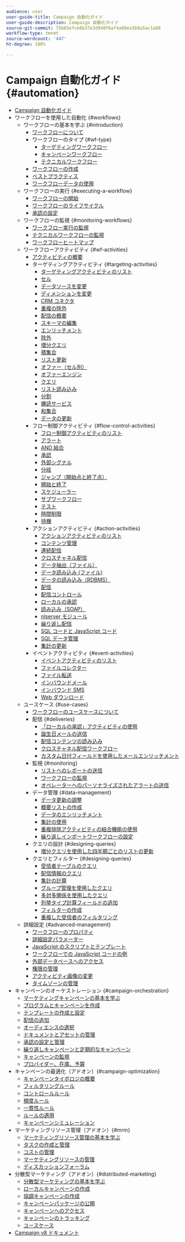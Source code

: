 ```yaml
---
audience: user
user-guide-title: Campaign 自動化ガイド
user-guide-description: Campaign 自動化ガイド
source-git-commit: 75b65efce6b37e3d948f6af4a89ea3b0a5ac1a86
workflow-type: tm+mt
source-wordcount: '447'
ht-degree: 100%

---
```



# Campaign 自動化ガイド {#automation}

+ [Campaign 自動化ガイド](home.md)
+ ワークフローを使用した自動化 {#workflows}
   + ワークフローの基本を学ぶ {#introduction}
      + [ワークフローについて](workflow/about-workflows.md)
      + ワークフローのタイプ {#wf-type}
         + [ターゲティングワークフロー](workflow/targeting-workflows.md)
         + [キャンペーンワークフロー](workflow/campaign-workflows.md)
         + [テクニカルワークフロー](workflow/technical-workflows.md)
      + [ワークフローの作成](workflow/build-a-workflow.md)
      + [ベストプラクティス](workflow/workflow-best-practices.md)
      + [ワークフローデータの使用](workflow/use-workflow-data.md)
   + ワークフローの実行 {#executing-a-workflow}
      + [ワークフローの開始](workflow/start-a-workflow.md)
      + [ワークフローのライフサイクル](workflow/workflow-life-cycle.md)
      + [承認の設定](workflow/define-approvals.md)
   + ワークフローの監視 {#monitoring-workflows}
      + [ワークフロー実行の監視](workflow/monitor-workflow-execution.md)
      + [テクニカルワークフローの監視](workflow/monitor-technical-workflows.md)
      + [ワークフローヒートマップ](workflow/heatmap.md)
   + ワークフローアクティビティ {#wf-activities}
      + [アクティビティの概要](workflow/activities.md)
      + ターゲティングアクティビティ {#targeting-activities}
         + [ターゲティングアクティビティのリスト](workflow/targeting-activities.md)
         + [セル](workflow/cells.md)
         + [データソースを変更](workflow/change-data-source.md)
         + [ディメンションを変更](workflow/change-dimension.md)
         + [CRM コネクタ](workflow/crm-connector.md)
         + [重複の除外](workflow/deduplication.md)
         + [配信の概要](workflow/delivery-outline.md)
         + [スキーマの編集](workflow/edit-schema.md)
         + [エンリッチメント](workflow/enrichment.md)
         + [除外](workflow/exclusion.md)
         + [増分クエリ](workflow/incremental-query.md)
         + [積集合](workflow/intersection.md)
         + [リスト更新](workflow/list-update.md)
         + [オファー（セル別）](workflow/offers-by-cell.md)
         + [オファーエンジン](workflow/offer-engine.md)
         + [クエリ](workflow/query.md)
         + [リスト読み込み](workflow/read-list.md)
         + [分割](workflow/split.md)
         + [購読サービス](workflow/subscription-services.md)
         + [和集合](workflow/union.md)
         + [データの更新](workflow/update-data.md)
      + フロー制御アクティビティ {#flow-control-activities}
         + [フロー制御アクティビティのリスト](workflow/flow-control-activities.md)
         + [アラート](workflow/alert.md)
         + [AND 結合](workflow/and-join.md)
         + [承認](workflow/approval.md)
         + [外部シグナル](workflow/external-signal.md)
         + [分岐](workflow/fork.md)
         + [ジャンプ（開始点と終了点）](workflow/jump--start-point-and-end-point-.md)
         + [開始と終了](workflow/start-and-end.md)
         + [スケジューラー](workflow/scheduler.md)
         + [サブワークフロー](workflow/sub-workflow.md)
         + [テスト](workflow/test.md)
         + [時間制限](workflow/time-constraint.md)
         + [待機](workflow/wait.md)
      + アクションアクティビティ {#action-activities}
         + [アクションアクティビティのリスト](workflow/action-activities.md)
         + [コンテンツ管理](workflow/content-management.md)
         + [連続配信](workflow/continuous-delivery.md)
         + [クロスチャネル配信](workflow/cross-channel-deliveries.md)
         + [データ抽出（ファイル）](workflow/extraction--file-.md)
         + [データ読み込み (ファイル)](workflow/data-loading--file-.md)
         + [データの読み込み（RDBMS）](workflow/data-loading--rdbms-.md)
         + [配信](workflow/delivery.md)
         + [配信コントロール](workflow/delivery-control.md)
         + [ローカルの承認](workflow/local-approval.md)
         + [読み込み（SOAP）](workflow/loading-soap.md)
         + [nlserver モジュール](workflow/nlserver-module.md)
         + [繰り返し配信](workflow/recurring-delivery.md)
         + [SQL コードと JavaScript コード](workflow/sql-code-and-javascript-code.md)
         + [SQL データ管理](workflow/sql-data-management.md)
         + [集計の更新](workflow/update-aggregate.md)
      + イベントアクティビティ {#event-activities}
         + [イベントアクティビティのリスト](workflow/event-activities.md)
         + [ファイルコレクター](workflow/file-collector.md)
         + [ファイル転送](workflow/file-transfer.md)
         + [インバウンドメール](workflow/inbound-emails.md)
         + [インバウンド SMS](workflow/inbound-sms.md)
         + [Web ダウンロード](workflow/web-download.md)
   + ユースケース {#use-cases}
      + [ワークフローのユースケースについて](workflow/workflow-use-cases.md)
      + 配信 {#deliveries}
         + [「ローカルの承認」アクティビティの使用](workflow/local-approval-activity.md)
         + [誕生日メールの送信](workflow/send-a-birthday-email.md)
         + [配信コンテンツの読み込み](workflow/load-delivery-content.md)
         + [クロスチャネル配信ワークフロー](workflow/cross-channel-delivery-workflow.md)
         + [カスタム日付フィールドを使用したメールエンリッチメント](workflow/email-enrichment-with-custom-date-fields.md)
      + 監視 {#monitoring}
         + [リストへのレポートの送信](workflow/send-a-report-to-a-list.md)
         + [ワークフローの監視](workflow/workflow-supervision.md)
         + [オペレーターへのパーソナライズされたアラートの送信](workflow/send-alerts-to-operators.md)
      + データ管理 {#data-management}
         + [データ更新の調整](workflow/coordinate-data-updates.md)
         + [概要リストの作成](workflow/create-a-summary-list.md)
         + [データのエンリッチメント](workflow/enrich-data.md)
         + [集計の使用](workflow/using-aggregates.md)
         + [重複排除アクティビティの結合機能の使用](workflow/deduplication-merge.md)
         + [繰り返しインポートワークフローの設定](workflow/recurring-import-workflow.md)
      + クエリの設計 {#designing-queries}
         + [増分クエリを使用した四半期ごとのリストの更新](workflow/quarterly-list-update.md)
      + クエリとフィルター {#designing-queries}
         + [受信者テーブルのクエリ](workflow/querying-recipient-table.md)
         + [配信情報のクエリ](workflow/query-delivery-info.md)
         + [集計の計算](workflow/compute-aggregates.md)
         + [グループ管理を使用したクエリ](workflow/query-grouping-management.md)
         + [多対多関係を使用したクエリ](workflow/query-many-to-many-relationship.md)
         + [列挙タイプ計算フィールドの追加](workflow/adding-enumeration-type-calculated-field.md)
         + [フィルターの作成](workflow/create-a-filter.md)
         + [重複した受信者のフィルタリング](workflow/filter-duplicated-recipients.md)
   + 詳細設定 {#advanced-management}
      + [ワークフローのプロパティ](workflow/workflow-properties.md)
      + [詳細設定パラメーター](workflow/advanced-parameters.md)
      + [JavaScript のスクリプトとテンプレート](workflow/javascript-scripts-and-templates.md)
      + [ワークフローでの JavaScript コードの例](workflow/javascript-in-workflows.md)
      + [外部データベースへのアクセス](workflow/accessing-an-external-database--fda-.md)
      + [権限の管理](workflow/managing-rights.md)
      + [アクティビティ画像の変更](workflow/change-activity-images.md)
      + [タイムゾーンの管理](workflow/managing-time-zones.md)
+ キャンペーンのオーケストレーション {#campaign-orchestration}
   + [マーケティングキャンペーンの基本を学ぶ](campaigns/set-up-campaigns.md)
   + [プログラムとキャンペーンを作成](campaigns/marketing-campaign-create.md)
   + [テンプレートの作成と設定](campaigns/marketing-campaign-templates.md)
   + [配信の追加](campaigns/marketing-campaign-deliveries.md)
   + [オーディエンスの選択](campaigns/marketing-campaign-target.md)
   + [ドキュメントとアセットの管理](campaigns/marketing-campaign-assets.md)
   + [承認の設定と管理](campaigns/marketing-campaign-approval.md)
   + [繰り返しキャンペーンと定期的なキャンペーン](campaigns/recurring-periodic-campaigns.md)
   + [キャンペーンの監視](campaigns/marketing-campaign-monitoring.md)
   + [プロバイダー、在庫、予算](campaigns/providers--stocks-and-budgets.md)
+ キャンペーンの最適化（アドオン）{#campaign-optimization}
   + [キャンペーンタイポロジの概要](campaign-opt/campaign-typologies.md)
   + [フィルタリングルール](campaign-opt/filtering-rules.md)
   + [コントロールルール](campaign-opt/control-rules.md)
   + [頻度ルール](campaign-opt/pressure-rules.md)
   + [一貫性ルール](campaign-opt/consistency-rules.md)
   + [ルールの適用](campaign-opt/apply-rules.md)
   + [キャンペーンシミュレーション](campaign-opt/campaign-simulations.md)
+ マーケティングリソース管理（アドオン）{#mrm}
   + [マーケティングリソース管理の基本を学ぶ](mrm/about-marketing-resource-management.md)
   + [タスクの作成と管理](mrm/creating-and-managing-tasks.md)
   + [コストの管理](mrm/controlling-costs.md)
   + [マーケティングリソースの管理](mrm/managing-marketing-resources.md)
   + [ディスカッションフォーラム](mrm/discussion-forums.md)
+ 分散型マーケティング（アドオン）{#distributed-marketing}
   + [分散型マーケティングの基本を学ぶ](distributed-marketing/about-distributed-marketing.md)
   + [ローカルキャンペーンの作成](distributed-marketing/creating-a-local-campaign.md)
   + [協調キャンペーンの作成](distributed-marketing/creating-a-collaborative-campaign.md)
   + [キャンペーンパッケージの公開](distributed-marketing/publishing-the-campaign-package.md)
   + [キャンペーンへのアクセス](distributed-marketing/accessing-campaigns.md)
   + [キャンペーンのトラッキング](distributed-marketing/tracking-a-campaign.md)
   + [ユースケース](distributed-marketing/examples.md)
+ [Campaign v8 ドキュメント](https://experienceleague.adobe.com/docs/campaign/campaign-v8/campaign-home.html?lang=ja)